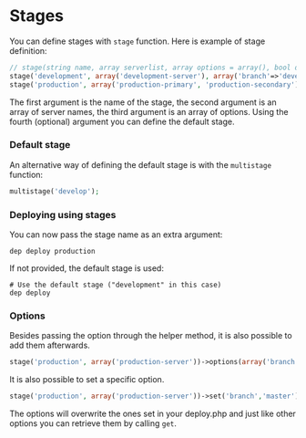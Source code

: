 # Stages

You can define stages with `stage` function. Here is example of stage definition:

~~~ php
// stage(string name, array serverlist, array options = array(), bool default = true)
stage('development', array('development-server'), array('branch'=>'develop'), true);
stage('production', array('production-primary', 'production-secondary'), array('branch'=>'master'));
~~~

The first argument is the name of the stage, the second argument is an array of server names, the third argument is an array of options. Using the fourth (optional) argument you can define the default stage.

### Default stage

An alternative way of defining the default stage is with the `multistage` function:

~~~ php
multistage('develop');
~~~

### Deploying using stages

You can now pass the stage name as an extra argument:

```ssh
dep deploy production
```

If not provided, the default stage is used:

```ssh
# Use the default stage ("development" in this case)
dep deploy
```

### Options

Besides passing the option through the helper method, it is also possible to add them afterwards.

~~~ php
stage('production', array('production-server'))->options(array('branch'=>'master'));
~~~

It is also possible to set a specific option.

~~~ php
stage('production', array('production-server'))->set('branch','master');
~~~

The options will overwrite the ones set in your deploy.php and just like other options you can retrieve them by calling `get`.

